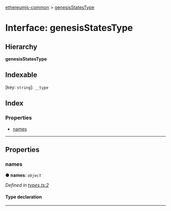 [ethereumjs-common](../README.md) > [genesisStatesType](../interfaces/genesisstatestype.md)

# Interface: genesisStatesType

## Hierarchy

**genesisStatesType**

## Indexable

\[key: `string`\]:&nbsp;`__type`

## Index

### Properties

- [names](genesisstatestype.md#names)

---

## Properties

<a id="names"></a>

### names

**● names**: _`object`_

_Defined in [types.ts:2](https://github.com/ethereumjs/ethereumjs-common/blob/12f6f69/src/types.ts#L2)_

#### Type declaration

[key: `string`]: `string`

---
